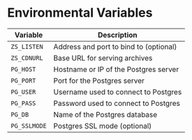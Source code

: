 # Environmental Variables

| Variable     | Description                            |
|--------------|----------------------------------------|
| `ZS_LISTEN`  | Address and port to bind to (optional) |
| `ZS_CDNURL`  | Base URL for serving archives          |
| `PG_HOST`    | Hostname or IP of the Postgres server  |
| `PG_PORT`    | Port for the Postgres server           |
| `PG_USER`    | Username used to connect to Postgres   |
| `PG_PASS`    | Password used to connect to Postgres   |
| `PG_DB`      | Name of the Postgres database          |
| `PG_SSLMODE` | Postgres SSL mode (optional)           |
